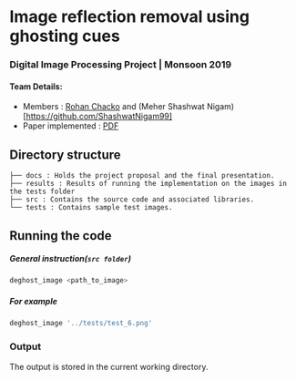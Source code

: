 # Image reflection removal using ghosting cues

### Digital Image Processing Project | Monsoon 2019

#### Team Details:
- Members : [Rohan Chacko](https://github.com/RohanChacko) and (Meher Shashwat Nigam)[https://github.com/ShashwatNigam99]
- Paper implemented : [PDF](http://people.csail.mit.edu/yichangshih/mywebsite/reflection.pdf)

## Directory structure
```
├── docs : Holds the project proposal and the final presentation.
├── results : Results of running the implementation on the images in the tests folder
├── src : Contains the source code and associated libraries.
└── tests : Contains sample test images.
```
## Running the code
##### General instruction(`src folder`)
```python
deghost_image <path_to_image>
```
##### For example
```python
deghost_image '../tests/test_6.png'
```
### Output
The output is stored in the current working directory.
